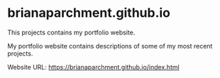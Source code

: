 # brianaparchment.github.io


This projects contains my portfolio website.

My portfolio website contains descriptions of some of my most recent projects.

Website URL: https://brianaparchment.github.io/index.html
